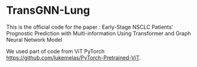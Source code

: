 # TransGNN-Lung
This is the official code for the paper :
Early-Stage NSCLC Patients’ Prognostic Prediction with Multi-information Using Transformer and Graph Neural Network Model

We used part of code from ViT PyTorch https://github.com/lukemelas/PyTorch-Pretrained-ViT.
